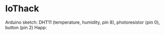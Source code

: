 # IoThack
Arduino sketch: DHT11 (temperature, humidity, pin 8), photoresistor (pin 0), button (pin 2)
Happ: 
